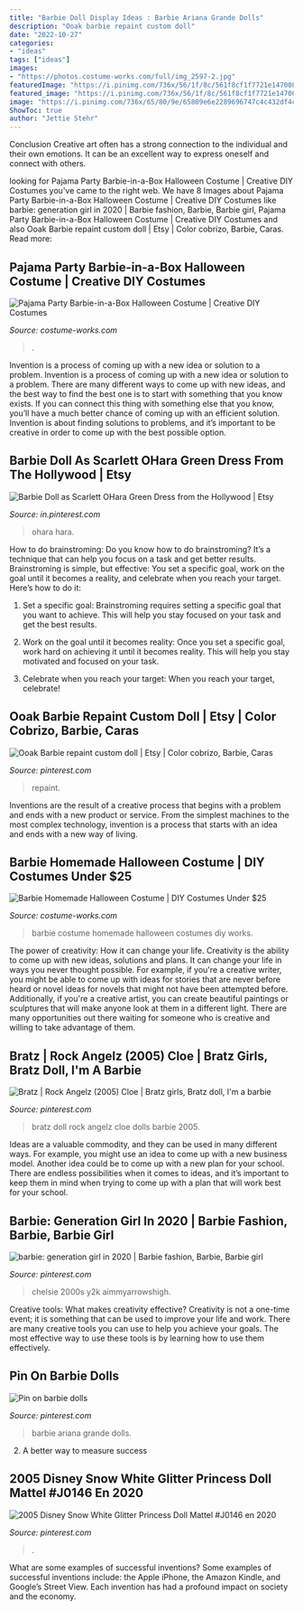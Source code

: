 ```yaml
---
title: "Barbie Doll Display Ideas : Barbie Ariana Grande Dolls"
description: "Ooak barbie repaint custom doll"
date: "2022-10-27"
categories:
- "ideas"
tags: ["ideas"]
images:
- "https://photos.costume-works.com/full/img_2597-2.jpg"
featuredImage: "https://i.pinimg.com/736x/56/1f/8c/561f8cf1f7721e1470083e9a89d21999.jpg"
featured_image: "https://i.pinimg.com/736x/56/1f/8c/561f8cf1f7721e1470083e9a89d21999.jpg"
image: "https://i.pinimg.com/736x/65/80/9e/65809e6e2289696747c4c432df4c58ce.jpg"
ShowToc: true
author: "Jettie Stehr"
---
```



Conclusion
Creative art often has a strong connection to the individual and their own emotions. It can be an excellent way to express oneself and connect with others.

	

		
looking for Pajama Party Barbie-in-a-Box Halloween Costume | Creative DIY Costumes you've came to the right web. We have 8 Images about Pajama Party Barbie-in-a-Box Halloween Costume | Creative DIY Costumes like barbie: generation girl in 2020 | Barbie fashion, Barbie, Barbie girl, Pajama Party Barbie-in-a-Box Halloween Costume | Creative DIY Costumes and also Ooak Barbie repaint custom doll | Etsy | Color cobrizo, Barbie, Caras. Read more:
		
    
## Pajama Party Barbie-in-a-Box Halloween Costume | Creative DIY Costumes

<img loading=lazy src="https://photos.costume-works.com/full/pajama_party_barbie-in-a-box.jpg" onerror="this.onerror=null;this.src='https://tse2.mm.bing.net/th?id=OIP.4JLtiuR4eboB_PSXkVZaTwHaKX&amp;pid=15.1';" alt="Pajama Party Barbie-in-a-Box Halloween Costume | Creative DIY Costumes">

_Source: costume-works.com_

>. 

	

Invention is a process of coming up with a new idea or solution to a problem.
Invention is a process of coming up with a new idea or solution to a problem. There are many different ways to come up with new ideas, and the best way to find the best one is to start with something that you know exists. If you can connect this thing with something else that you know, you’ll have a much better chance of coming up with an efficient solution. Invention is about finding solutions to problems, and it’s important to be creative in order to come up with the best possible option.

    
## Barbie Doll As Scarlett OHara Green Dress From The Hollywood | Etsy

<img loading=lazy src="https://i.pinimg.com/736x/56/1f/8c/561f8cf1f7721e1470083e9a89d21999.jpg" onerror="this.onerror=null;this.src='https://tse4.mm.bing.net/th?id=OIP.Y86cyBPNes0-rp_dcUPToQHaNK&amp;pid=15.1';" alt="Barbie Doll as Scarlett OHara Green Dress from the Hollywood | Etsy">

_Source: in.pinterest.com_

>ohara hara. 

	

How to do brainstroming:
Do you know how to do brainstroming? It’s a technique that can help you focus on a task and get better results. Brainstroming is simple, but effective: You set a specific goal, work on the goal until it becomes a reality, and celebrate when you reach your target. Here’s how to do it: 
1. Set a specific goal: Brainstroming requires setting a specific goal that you want to achieve. This will help you stay focused on your task and get the best results. 

2. Work on the goal until it becomes reality: Once you set a specific goal, work hard on achieving it until it becomes reality. This will help you stay motivated and focused on your task. 

3. Celebrate when you reach your target: When you reach your target, celebrate!

    
## Ooak Barbie Repaint Custom Doll | Etsy | Color Cobrizo, Barbie, Caras

<img loading=lazy src="https://i.pinimg.com/736x/35/2f/ff/352fffcb5028676396007f71a81ad832.jpg" onerror="this.onerror=null;this.src='https://tse3.mm.bing.net/th?id=OIP.H8l42YdLUDqhyqotiKZlpgHaLH&amp;pid=15.1';" alt="Ooak Barbie repaint custom doll | Etsy | Color cobrizo, Barbie, Caras">

_Source: pinterest.com_

>repaint. 

	

Inventions are the result of a creative process that begins with a problem and ends with a new product or service. From the simplest machines to the most complex technology, invention is a process that starts with an idea and ends with a new way of living.

    
## Barbie Homemade Halloween Costume | DIY Costumes Under $25

<img loading=lazy src="https://photos.costume-works.com/full/img_2597-2.jpg" onerror="this.onerror=null;this.src='https://tse4.mm.bing.net/th?id=OIP.lHI7n0lFRnZnBn6PH9AlmgHaMw&amp;pid=15.1';" alt="Barbie Homemade Halloween Costume | DIY Costumes Under $25">

_Source: costume-works.com_

>barbie costume homemade halloween costumes diy works. 

	

The power of creativity: How it can change your life.
Creativity is the ability to come up with new ideas, solutions and plans. It can change your life in ways you never thought possible. For example, if you're a creative writer, you might be able to come up with ideas for stories that are never before heard or novel ideas for novels that might not have been attempted before. Additionally, if you're a creative artist, you can create beautiful paintings or sculptures that will make anyone look at them in a different light. There are many opportunities out there waiting for someone who is creative and willing to take advantage of them.

    
## Bratz | Rock Angelz (2005) Cloe | Bratz Girls, Bratz Doll, I&#039;m A Barbie

<img loading=lazy src="https://i.pinimg.com/736x/31/d1/1c/31d11c8fe5f615846258496f4d6d71ff.jpg" onerror="this.onerror=null;this.src='https://tse4.mm.bing.net/th?id=OIP.mSxEdA8__Ms-VAK8IsrEWAHaNL&amp;pid=15.1';" alt="Bratz | Rock Angelz (2005) Cloe | Bratz girls, Bratz doll, I&#039;m a barbie">

_Source: pinterest.com_

>bratz doll rock angelz cloe dolls barbie 2005. 

	

Ideas are a valuable commodity, and they can be used in many different ways. For example, you might use an idea to come up with a new business model. Another idea could be to come up with a new plan for your school. There are endless possibilities when it comes to ideas, and it’s important to keep them in mind when trying to come up with a plan that will work best for your school.

    
## Barbie: Generation Girl In 2020 | Barbie Fashion, Barbie, Barbie Girl

<img loading=lazy src="https://i.pinimg.com/736x/65/80/9e/65809e6e2289696747c4c432df4c58ce.jpg" onerror="this.onerror=null;this.src='https://tse4.mm.bing.net/th?id=OIP.9AdzsUEdyVwfLYdtWDl07AHaJ3&amp;pid=15.1';" alt="barbie: generation girl in 2020 | Barbie fashion, Barbie, Barbie girl">

_Source: pinterest.com_

>chelsie 2000s y2k aimmyarrowshigh. 

	

Creative tools: What makes creativity effective?
Creativity is not a one-time event; it is something that can be used to improve your life and work. There are many creative tools you can use to help you achieve your goals. The most effective way to use these tools is by learning how to use them effectively.

    
## Pin On Barbie Dolls

<img loading=lazy src="https://i.pinimg.com/736x/b0/8d/8a/b08d8a170d3de9fece061c361ef021d6.jpg" onerror="this.onerror=null;this.src='https://tse2.mm.bing.net/th?id=OIP.sdNymAjS_SO9IzQ2S0CrTgHaLz&amp;pid=15.1';" alt="Pin on barbie dolls">

_Source: pinterest.com_

>barbie ariana grande dolls. 

	

2. A better way to measure success

    
## 2005 Disney Snow White Glitter Princess Doll Mattel #J0146 En 2020

<img loading=lazy src="https://i.pinimg.com/736x/b1/3e/28/b13e28afa3c23e707999413be7a24786.jpg" onerror="this.onerror=null;this.src='https://tse1.mm.bing.net/th?id=OIP.Caoz_f6aplnZkNoIqLH2GgHaNK&amp;pid=15.1';" alt="2005 Disney Snow White Glitter Princess Doll Mattel #J0146 en 2020">

_Source: pinterest.com_

>. 

	

What are some examples of successful inventions?
Some examples of successful inventions include: the Apple iPhone, the Amazon Kindle, and Google’s Street View. Each invention has had a profound impact on society and the economy.

